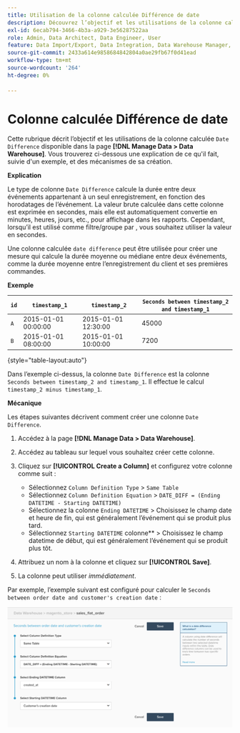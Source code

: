 ```yaml
---
title: Utilisation de la colonne calculée Différence de date
description: Découvrez l’objectif et les utilisations de la colonne calculée Différence par date .
exl-id: 6ecab794-3466-4b3a-a929-3e56287522aa
role: Admin, Data Architect, Data Engineer, User
feature: Data Import/Export, Data Integration, Data Warehouse Manager, Commerce Tables
source-git-commit: 2433a614e9858684842804a0ae29fb67f0d41ead
workflow-type: tm+mt
source-wordcount: '264'
ht-degree: 0%

---
```


# Colonne calculée Différence de date

Cette rubrique décrit l’objectif et les utilisations de la colonne calculée `Date Difference` disponible dans la page **[!DNL Manage Data > Data Warehouse]**. Vous trouverez ci-dessous une explication de ce qu&#39;il fait, suivie d&#39;un exemple, et des mécanismes de sa création.

**Explication**

Le type de colonne `Date Difference` calcule la durée entre deux événements appartenant à un seul enregistrement, en fonction des horodatages de l’événement. La valeur brute calculée dans cette colonne est exprimée en secondes, mais elle est automatiquement convertie en minutes, heures, jours, etc., pour affichage dans les rapports. Cependant, lorsqu’il est utilisé comme filtre/groupe par , vous souhaitez utiliser la valeur en secondes.

Une colonne calculée `date difference` peut être utilisée pour créer une mesure qui calcule la durée moyenne ou médiane entre deux événements, comme la durée moyenne entre l’enregistrement du client et ses premières commandes.

**Exemple**

| **`id`** | **`timestamp_1`** | **`timestamp_2`** | **`Seconds between timestamp_2 and timestamp_1`** |
|--- |--- |--- |--- |
| `A` | 2015-01-01 00:00:00 | 2015-01-01 12:30:00 | 45000 |
| `B` | 2015-01-01 08:00:00 | 2015-01-01 10:00:00 | 7200 |

{style="table-layout:auto"}


Dans l’exemple ci-dessus, la colonne `Date Difference` est la colonne `Seconds between timestamp_2 and timestamp_1`. Il effectue le calcul `timestamp_2 minus timestamp_1`.

**Mécanique**

Les étapes suivantes décrivent comment créer une colonne `Date Difference`.

1. Accédez à la page **[!DNL Manage Data > Data Warehouse]**.
1. Accédez au tableau sur lequel vous souhaitez créer cette colonne.
1. Cliquez sur **[!UICONTROL Create a Column]** et configurez votre colonne comme suit :
   * Sélectionnez `Column Definition Type` > `Same Table`
   * Sélectionnez `Column Definition Equation` > `DATE_DIFF = (Ending DATETIME - Starting DATETIME)`
   * Sélectionnez la colonne `Ending DATETIME` > Choisissez le champ date et heure de fin, qui est généralement l’événement qui se produit plus tard.
   * Sélectionnez `Starting DATETIME` colonne** > Choisissez le champ datetime de début, qui est généralement l’événement qui se produit plus tôt.

1. Attribuez un nom à la colonne et cliquez sur **[!UICONTROL Save]**.
1. La colonne peut utiliser *immédiatement*.

Par exemple, l’exemple suivant est configuré pour calculer le `Seconds between order date and customer's creation date` :

![](../../assets/date_diff.png)
